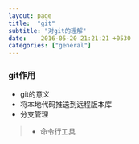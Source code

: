 ```yaml
---
layout: page
title:  "git"
subtitle: "对git的理解"
date:    2016-05-20 21:21:21 +0530
categories: ["general"]
---
```


### git作用 
- git的意义
- 将本地代码推送到远程版本库 
- 分支管理
> - 命令行工具

